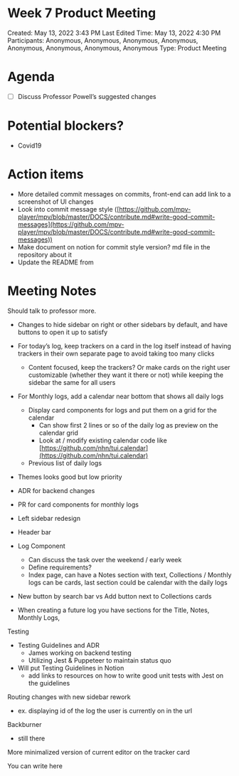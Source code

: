 # Week 7 Product Meeting

Created: May 13, 2022 3:43 PM
Last Edited Time: May 13, 2022 4:30 PM
Participants: Anonymous, Anonymous, Anonymous, Anonymous, Anonymous, Anonymous, Anonymous, Anonymous
Type: Product Meeting

# Agenda

- [ ]  Discuss Professor Powell’s suggested changes

# Potential blockers?

- Covid19

# Action items

- More detailed commit messages on commits, front-end can add link to a screenshot of UI changes
- Look into commit message style ([https://github.com/mpv-player/mpv/blob/master/DOCS/contribute.md#write-good-commit-messages](https://github.com/mpv-player/mpv/blob/master/DOCS/contribute.md#write-good-commit-messages))
- Make document on notion for commit style version? md file in the repository about it
- Update the README from

# Meeting Notes

Should talk to professor more.

- Changes to hide sidebar on right or other sidebars by default, and have buttons to open it up to satisfy
- For today’s log, keep trackers on a card in the log itself instead of having trackers in their own separate page to avoid taking too many clicks
    - Content focused, keep the trackers? Or make cards on the right user customizable (whether they want it there or not) while keeping the sidebar the same for all users
- For Monthly logs, add a calendar near bottom that shows all daily logs
    - Display card components for logs and put them on a grid for the calendar
        - Can show first 2 lines or so of the daily log as preview on the calendar grid
        - Look at / modify existing calendar code like [https://github.com/nhn/tui.calendar](https://github.com/nhn/tui.calendar)
    - Previous list of daily logs
- Themes looks good but low priority

- ADR for backend changes
- PR for card components for monthly logs
- Left sidebar redesign
- Header bar
- Log Component
    - Can discuss the task over the weekend / early week
    - Define requirements?
    - Index page, can have a Notes section with text, Collections / Monthly logs can be cards, last section could be calendar with the daily logs
- New button by search bar vs Add button next to Collections cards
- When creating a future log you have sections for the Title, Notes, Monthly Logs,

Testing 

- Testing Guidelines and ADR
    - James working on backend testing
    - Utilizing Jest & Puppeteer to maintain status quo
- Will put Testing Guidelines in Notion
    - add links to resources on how to write good unit tests with Jest on the guidelines

Routing changes with new sidebar rework

- ex. displaying id of the log the user is currently on in the url

Backburner

- still there

More minimalized version of current editor on the tracker card 

You can write here